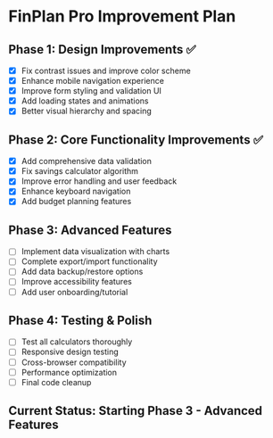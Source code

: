 # FinPlan Pro Improvement Plan

## Phase 1: Design Improvements ✅
- [x] Fix contrast issues and improve color scheme
- [x] Enhance mobile navigation experience
- [x] Improve form styling and validation UI
- [x] Add loading states and animations
- [x] Better visual hierarchy and spacing

## Phase 2: Core Functionality Improvements ✅
- [x] Add comprehensive data validation
- [x] Fix savings calculator algorithm
- [x] Improve error handling and user feedback
- [x] Enhance keyboard navigation
- [x] Add budget planning features

## Phase 3: Advanced Features 
- [ ] Implement data visualization with charts
- [ ] Complete export/import functionality
- [ ] Add data backup/restore options
- [ ] Improve accessibility features
- [ ] Add user onboarding/tutorial

## Phase 4: Testing & Polish 
- [ ] Test all calculators thoroughly
- [ ] Responsive design testing
- [ ] Cross-browser compatibility
- [ ] Performance optimization
- [ ] Final code cleanup

## Current Status: Starting Phase 3 - Advanced Features
